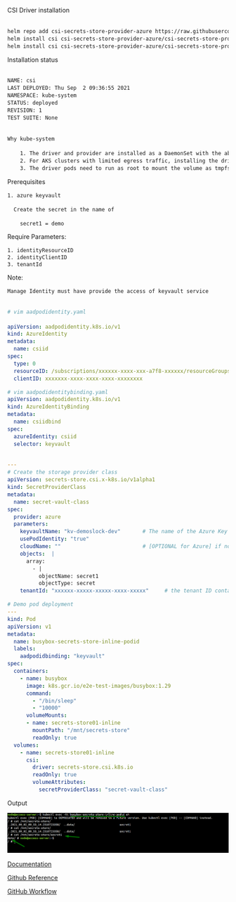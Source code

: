 CSI Driver installation

```bash

helm repo add csi-secrets-store-provider-azure https://raw.githubusercontent.com/Azure/secrets-store-csi-driver-provider-azure/master/charts
helm install csi csi-secrets-store-provider-azure/csi-secrets-store-provider-azure
helm install csi csi-secrets-store-provider-azure/csi-secrets-store-provider-azure --namespace kube-system

```

Installation status

```bash

NAME: csi
LAST DEPLOYED: Thu Sep  2 09:36:55 2021
NAMESPACE: kube-system
STATUS: deployed
REVISION: 1
TEST SUITE: None


```

```bash

Why kube-system

    1. The driver and provider are installed as a DaemonSet with the ability to mount kubelet hostPath volumes and view pod service account tokens. It should be treated as privileged and regular cluster users should not have permissions to deploy or modify the driver.
    2. For AKS clusters with limited egress traffic, installing the driver and provider in kube-system is required to be able to establish connectivity to the kube-apiserver.
    3. The driver pods need to run as root to mount the volume as tmpfs in the pod. Deploying the driver and provider in kube-system will prevent ASC from generating alert "Running containers as root user should be avoided".

```

Prerequisites

    1. azure keyvault

      Create the secret in the name of
        
        secret1 = demo

Require Parameters:

    1. identityResourceID
    2. identityClientID
    3. tenantId

Note: 

    Manage Identity must have provide the access of keyvault service
  
```yaml

# vim aadpodidentity.yaml

apiVersion: aadpodidentity.k8s.io/v1
kind: AzureIdentity
metadata:
  name: csiid
spec:
  type: 0
  resourceID: /subscriptions/xxxxxx-xxxx-xxx-a7f8-xxxxxx/resourceGroups/xxxx-portal-dev/providers/Microsoft.ManagedIdentity/userAssignedIdentities/apg-keyvault
  clientID: xxxxxxx-xxxx-xxxx-xxxx-xxxxxxxx

```

```yaml
# vim aadpodidentitybinding.yaml
apiVersion: aadpodidentity.k8s.io/v1
kind: AzureIdentityBinding
metadata:
  name: csiidbind
spec:
  azureIdentity: csiid
  selector: keyvault

```

```yaml

---
# Create the storage provider class
apiVersion: secrets-store.csi.x-k8s.io/v1alpha1
kind: SecretProviderClass
metadata:
  name: secret-vault-class
spec:
  provider: azure
  parameters:
    keyvaultName: "kv-demoslock-dev"       # The name of the Azure Key Vault
    usePodIdentity: "true"   
    cloudName: ""                          # [OPTIONAL for Azure] if not provided, Azure environment will default to AzurePublicCloud 
    objects:  |
      array:
        - |
          objectName: secret1 
          objectType: secret 
    tenantId: "xxxxxx-xxxxx-xxxxx-xxxx-xxxxx"     # the tenant ID containing the Azure Key Vault instance

```


```yaml
# Demo pod deployment
---
kind: Pod
apiVersion: v1
metadata:
  name: busybox-secrets-store-inline-podid
  labels:
    aadpodidbinding: "keyvault"       
spec:
  containers:
    - name: busybox
      image: k8s.gcr.io/e2e-test-images/busybox:1.29
      command:
        - "/bin/sleep"
        - "10000"
      volumeMounts:
      - name: secrets-store01-inline
        mountPath: "/mnt/secrets-store"
        readOnly: true
  volumes:
    - name: secrets-store01-inline
      csi:
        driver: secrets-store.csi.k8s.io
        readOnly: true
        volumeAttributes:
          secretProviderClass: "secret-vault-class"
```

Output

![Output](screenshot.png)


[Documentation](https://azure.github.io/secrets-store-csi-driver-provider-azure/demos/)
    
[Github Reference](https://github.com/Azure/secrets-store-csi-driver-provider-azure)

[GitHub Workflow](https://github.com/Azure-Samples/secrets-store-csi-with-aks-akv)
